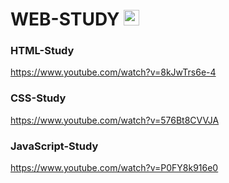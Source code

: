 # WEB-STUDY [<img src='https://cdn.jsdelivr.net/npm/simple-icons@3.0.1/icons/notion.svg' alt='notion' height='25'>](https://www.notion.so/WEB-STUDY-2baa6d986c7d4e7190ceff4683027e40)

### HTML-Study

https://www.youtube.com/watch?v=8kJwTrs6e-4

### CSS-Study

https://www.youtube.com/watch?v=576Bt8CVVJA

### JavaScript-Study

https://www.youtube.com/watch?v=P0FY8k916e0
